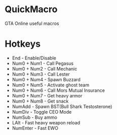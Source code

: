 # QuickMacro
GTA Online useful macros

# Hotkeys
+ End - Enable/Disable
+ Num0 + Num1 - Call Pegasus
+ Num0 + Num2 - Call Mechanic
+ Num0 + Num3 - Call Lester
+ Num0 + Num4 - Spawn Buzzard
+ Num0 + Num5 - Activate ghost team
+ Num0 + Num6 - Call Mors Mutual Insurance
+ Num0 + Num7 - Get heavy armor
+ Num0 + Num8 - Get snack
+ NumAdd - Spawn BST(Bull Shark Testosterone)
+ NumDiv - Toggle CEO Mode
+ NumSub - Buy ammo
+ LAlt - Fast heavy weapon reload
+ NumEnter - Fast EWO